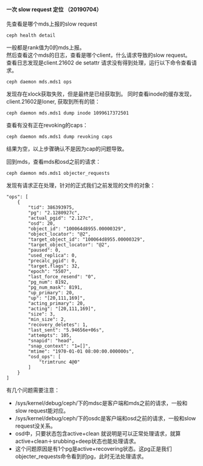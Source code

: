 #### 一次 slow request 定位 （20190704）

先查看是哪个mds上报的slow request  
      
    ceph health detail
    
一般都是rank值为0的mds上报。  
然后查看这个mds的日志，查看是哪个client，什么请求导致的slow request。  
查看日志发现是client.21602 de setattr 请求没有得到处理，运行以下命令查看请求。  

    ceph daemon mds.mds1 ops
   
发现存在xlock获取失败，但是最终是已经获取到。
同时查看inode的缓存发现，client.21602是loner, 获取到所有的锁：

    ceph daemon mds.mds1 dump inode 1099617372501

查看有没有正在revoking的caps：

    ceph daemon mds.mds1 dump revoking caps 
    
结果为空，以上步骤确认不是因为cap的问题导致。

回到mds，查看mds和osd之前的请求：

    ceph daemon mds.mds1 objecter_requests
    
发现有请求正在处理，针对的正式我们之前发现的文件的对象：

    "ops": [
        {
            "tid": 386393975,
            "pg": "2.1280927c",
            "actual_pgid": "2.127c",
            "osd": 20,
            "object_id": "100064d8955.00000329",
            "object_locator": "@2",
            "target_object_id": "100064d8955.00000329",
            "target_object_locator": "@2",
            "paused": 0,
            "used_replica": 0,
            "precalc_pgid": 0,
            "target.flags": 32,
            "epoch": "5507",
            "last_force_resend": "0",
            "pg_num": 8192,
            "pg_num_mask": 8191,
            "up_primary": 20,
            "up": "[20,111,169]",
            "acting_primary": 20,
            "acting": "[20,111,169]",
            "size": 3,
            "min_size": 2,
            "recovery_deletes": 1,
            "last_sent": "5.94656e+06s",
            "attempts": 105,
            "snapid": "head",
            "snap_context": "1=[]",
            "mtime": "1970-01-01 08:00:00.000000s",
            "osd_ops": [
                "trimtrunc 4@0"
            ]
        }
    ]

有几个问题需要注意：

* /sys/kernel/debug/ceph/下的mdsc是客户端和mds之前的请求，一般和slow request能对应。
* /sys/kernel/debug/ceph/下的osdc是客户端和osd之前的请求，一般和slow request没关系。
* osd中，只要状态包含active+clean 就说明是可以正常处理请求，就算active+clean＋srubbing+deep状态也能处理请求。
* 这个问题原因是有1个pg是active+recovering状态。这pg正是我们objecter_requests命令看到的pg，此时无法处理请求。
 

